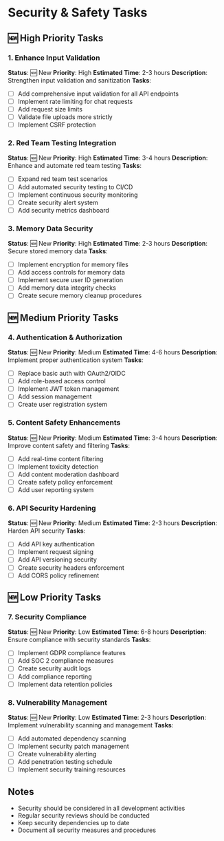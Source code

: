 # Security & Safety Tasks

## 🆕 High Priority Tasks

### 1. Enhance Input Validation
**Status**: 🆕 New
**Priority**: High
**Estimated Time**: 2-3 hours
**Description**: Strengthen input validation and sanitization
**Tasks**:
- [ ] Add comprehensive input validation for all API endpoints
- [ ] Implement rate limiting for chat requests
- [ ] Add request size limits
- [ ] Validate file uploads more strictly
- [ ] Implement CSRF protection

### 2. Red Team Testing Integration
**Status**: 🆕 New
**Priority**: High
**Estimated Time**: 3-4 hours
**Description**: Enhance and automate red team testing
**Tasks**:
- [ ] Expand red team test scenarios
- [ ] Add automated security testing to CI/CD
- [ ] Implement continuous security monitoring
- [ ] Create security alert system
- [ ] Add security metrics dashboard

### 3. Memory Data Security
**Status**: 🆕 New
**Priority**: High
**Estimated Time**: 2-3 hours
**Description**: Secure stored memory data
**Tasks**:
- [ ] Implement encryption for memory files
- [ ] Add access controls for memory data
- [ ] Implement secure user ID generation
- [ ] Add memory data integrity checks
- [ ] Create secure memory cleanup procedures

## 🆕 Medium Priority Tasks

### 4. Authentication & Authorization
**Status**: 🆕 New
**Priority**: Medium
**Estimated Time**: 4-6 hours
**Description**: Implement proper authentication system
**Tasks**:
- [ ] Replace basic auth with OAuth2/OIDC
- [ ] Add role-based access control
- [ ] Implement JWT token management
- [ ] Add session management
- [ ] Create user registration system

### 5. Content Safety Enhancements
**Status**: 🆕 New
**Priority**: Medium
**Estimated Time**: 3-4 hours
**Description**: Improve content safety and filtering
**Tasks**:
- [ ] Add real-time content filtering
- [ ] Implement toxicity detection
- [ ] Add content moderation dashboard
- [ ] Create safety policy enforcement
- [ ] Add user reporting system

### 6. API Security Hardening
**Status**: 🆕 New
**Priority**: Medium
**Estimated Time**: 2-3 hours
**Description**: Harden API security
**Tasks**:
- [ ] Add API key authentication
- [ ] Implement request signing
- [ ] Add API versioning security
- [ ] Create security headers enforcement
- [ ] Add CORS policy refinement

## 🆕 Low Priority Tasks

### 7. Security Compliance
**Status**: 🆕 New
**Priority**: Low
**Estimated Time**: 6-8 hours
**Description**: Ensure compliance with security standards
**Tasks**:
- [ ] Implement GDPR compliance features
- [ ] Add SOC 2 compliance measures
- [ ] Create security audit logs
- [ ] Add compliance reporting
- [ ] Implement data retention policies

### 8. Vulnerability Management
**Status**: 🆕 New
**Priority**: Low
**Estimated Time**: 2-3 hours
**Description**: Implement vulnerability scanning and management
**Tasks**:
- [ ] Add automated dependency scanning
- [ ] Implement security patch management
- [ ] Create vulnerability alerting
- [ ] Add penetration testing schedule
- [ ] Implement security training resources

## Notes

- Security should be considered in all development activities
- Regular security reviews should be conducted
- Keep security dependencies up to date
- Document all security measures and procedures
